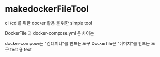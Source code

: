# makedockerFileTool
ci /cd 를 위한 docker 활용 을 위한 simple tool 

DockerFile 과 
docker-compose.yml 은 차이는 

 docker-compose는 "컨테이너"를 만드는 도구
 Dockerfile은 "이미지"를 만드는 도구 
 test 용 text
